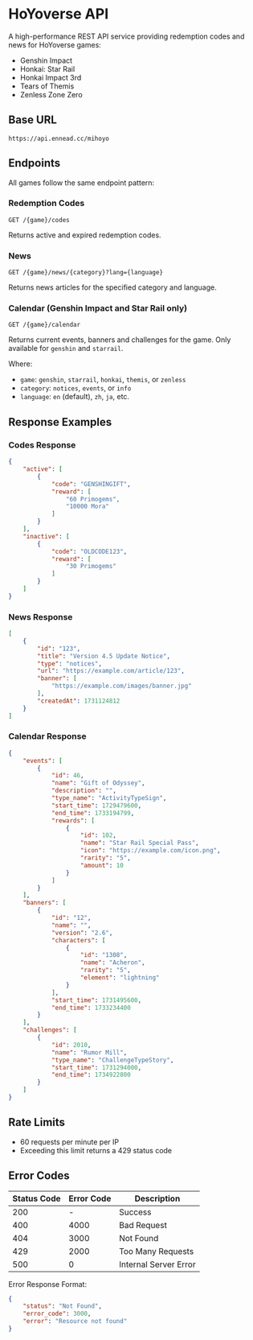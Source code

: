 # HoYoverse API

A high-performance REST API service providing redemption codes and news for HoYoverse games:
- Genshin Impact
- Honkai: Star Rail
- Honkai Impact 3rd
- Tears of Themis
- Zenless Zone Zero

## Base URL
```
https://api.ennead.cc/mihoyo
```

## Endpoints

All games follow the same endpoint pattern:

### Redemption Codes
```
GET /{game}/codes
```
Returns active and expired redemption codes.

### News
```
GET /{game}/news/{category}?lang={language}
```
Returns news articles for the specified category and language.

### Calendar (Genshin Impact and Star Rail only)
```
GET /{game}/calendar
```
Returns current events, banners and challenges for the game. Only available for `genshin` and `starrail`.

Where:
- `game`: `genshin`, `starrail`, `honkai`, `themis`, or `zenless`
- `category`: `notices`, `events`, or `info`
- `language`: `en` (default), `zh`, `ja`, etc.

## Response Examples

### Codes Response
```json
{
    "active": [
        {
            "code": "GENSHINGIFT",
            "reward": [
                "60 Primogems",
                "10000 Mora"
            ]
        }
    ],
    "inactive": [
        {
            "code": "OLDCODE123",
            "reward": [
                "30 Primogems"
            ]
        }
    ]
}
```

### News Response
```json
[
    {
        "id": "123",
        "title": "Version 4.5 Update Notice",
        "type": "notices",
        "url": "https://example.com/article/123",
        "banner": [
            "https://example.com/images/banner.jpg"
        ],
        "createdAt": 1731124812
    }
]
```

### Calendar Response
```json
{
    "events": [
        {
            "id": 46,
            "name": "Gift of Odyssey",
            "description": "",
            "type_name": "ActivityTypeSign",
            "start_time": 1729479600,
            "end_time": 1733194799,
            "rewards": [
                {
                    "id": 102,
                    "name": "Star Rail Special Pass",
                    "icon": "https://example.com/icon.png",
                    "rarity": "5",
                    "amount": 10
                }
            ]
        }
    ],
    "banners": [
        {
            "id": "12",
            "name": "",
            "version": "2.6",
            "characters": [
                {
                    "id": "1308",
                    "name": "Acheron",
                    "rarity": "5",
                    "element": "lightning"
                }
            ],
            "start_time": 1731495600,
            "end_time": 1733234400
        }
    ],
    "challenges": [
        {
            "id": 2010,
            "name": "Rumor Mill",
            "type_name": "ChallengeTypeStory",
            "start_time": 1731294000,
            "end_time": 1734922800
        }
    ]
}
```

## Rate Limits
- 60 requests per minute per IP
- Exceeding this limit returns a 429 status code

## Error Codes

| Status Code | Error Code | Description |
|------------|------------|-------------|
| 200 | - | Success |
| 400 | 4000 | Bad Request |
| 404 | 3000 | Not Found |
| 429 | 2000 | Too Many Requests |
| 500 | 0 | Internal Server Error |

Error Response Format:
```json
{
    "status": "Not Found",
    "error_code": 3000,
    "error": "Resource not found"
}
```
